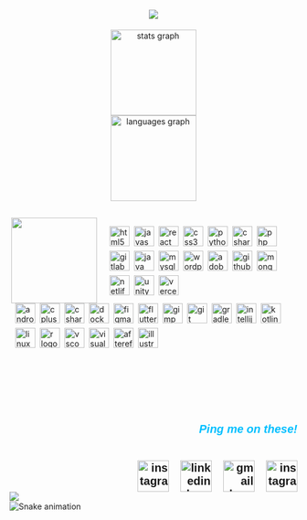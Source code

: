 <h1 align="center">
    <img src="https://readme-typing-svg.herokuapp.com/?font=Pacifico&size=35&center=true&vCenter=true&width=500&height=70&duration=3000&pause=2000&color=FFFFFF&lines=Hey+it's+Maizan!;+I'm+a+Developer+and+Designer.;" />
</h1>

<div align="center" style="display: flex; flex-direction: column; align-items: center;">
  <!-- Stats graph with timestamp query string to force refresh -->
  <img src="https://github-readme-stats.vercel.app/api?username=maiz-an&hide_title=false&hide_rank=false&show_icons=true&include_all_commits=true&count_private=true&disable_animations=false&theme=dracula&locale=en&hide_border=false&timestamp=2025" height="150" alt="stats graph" />

  <!-- Languages graph with timestamp query string to force refresh -->
  <img src="https://github-readme-stats.vercel.app/api/top-langs?username=maiz-an&locale=en&hide_title=false&layout=compact&card_width=320&langs_count=5&theme=dracula&hide_border=false&timestamp=2025" height="150" alt="languages graph" />
</div>


##

<div style="display: flex; align-items: center; justify-content: space-between; gap: 12px;">
  <!-- GIF on the right -->
  <img align="right" height="150" src="https://i.imgflip.com/65efzo.gif" />

  <!-- Icons div to the left of the GIF -->
  <div style="display: flex; flex-wrap: wrap; justify-content: flex-start; gap: 8px; max-width: 100%; flex: 1; padding-left: 10px; padding-right: 10px;">
    <img src="https://cdn.jsdelivr.net/gh/devicons/devicon/icons/html5/html5-original.svg" height="35" alt="html5 logo" />
    <img src="https://cdn.jsdelivr.net/gh/devicons/devicon/icons/javascript/javascript-original.svg" height="35" alt="javascript logo" />
    <img src="https://cdn.jsdelivr.net/gh/devicons/devicon/icons/react/react-original.svg" height="35" alt="react logo" />
    <img src="https://cdn.jsdelivr.net/gh/devicons/devicon/icons/css3/css3-original.svg" height="35" alt="css3 logo" />
    <img src="https://cdn.jsdelivr.net/gh/devicons/devicon/icons/python/python-original.svg" height="35" alt="python logo" />
    <img src="https://cdn.jsdelivr.net/gh/devicons/devicon/icons/csharp/csharp-original.svg" height="35" alt="csharp logo" />
    <img src="https://cdn.jsdelivr.net/gh/devicons/devicon/icons/php/php-original.svg" height="35" alt="php logo" />
    <img src="https://cdn.jsdelivr.net/gh/devicons/devicon/icons/gitlab/gitlab-original.svg" height="35" alt="gitlab logo" />
    <img src="https://cdn.jsdelivr.net/gh/devicons/devicon/icons/java/java-original.svg" height="35" alt="java logo" />
    <img src="https://cdn.jsdelivr.net/gh/devicons/devicon/icons/mysql/mysql-original.svg" height="35" alt="mysql logo" />
    <img src="https://cdn.simpleicons.org/wordpress/21759B" height="35" alt="wordpress logo" />
    <img src="https://skillicons.dev/icons?i=ps" height="35" alt="adobephotoshop logo" />
    <img src="https://skillicons.dev/icons?i=github" height="35" alt="github logo" />
    <img src="https://skillicons.dev/icons?i=mongodb" height="35" alt="mongodb logo" />
    <img src="https://skillicons.dev/icons?i=netlify" height="35" alt="netlify logo" />
    <img src="https://cdn.jsdelivr.net/gh/devicons/devicon/icons/unity/unity-original.svg" height="35" alt="unity logo" />
    <img src="https://skillicons.dev/icons?i=vercel" height="35" alt="vercel logo" />
  </div>
</div>

<div style="display: flex; flex-wrap: wrap; justify-content: flex-start; gap: 8px; padding-left: 10px; padding-right: 10px;">
  <img src="https://cdn.jsdelivr.net/gh/devicons/devicon/icons/androidstudio/androidstudio-original.svg" height="35" alt="androidstudio logo" />
  <img src="https://cdn.jsdelivr.net/gh/devicons/devicon/icons/cplusplus/cplusplus-original.svg" height="35" alt="cplusplus logo" />
  <img src="https://cdn.jsdelivr.net/gh/devicons/devicon/icons/csharp/csharp-original.svg" height="35" alt="csharp logo" />
  <img src="https://cdn.jsdelivr.net/gh/devicons/devicon/icons/docker/docker-original.svg" height="35" alt="docker logo" />
  <img src="https://cdn.jsdelivr.net/gh/devicons/devicon/icons/figma/figma-original.svg" height="35" alt="figma logo" />
  <img src="https://cdn.jsdelivr.net/gh/devicons/devicon/icons/flutter/flutter-original.svg" height="35" alt="flutter logo" />
  <img src="https://cdn.jsdelivr.net/gh/devicons/devicon/icons/gimp/gimp-original.svg" height="35" alt="gimp logo" />
  <img src="https://cdn.jsdelivr.net/gh/devicons/devicon/icons/git/git-original.svg" height="35" alt="git logo" />
  <img src="https://cdn.jsdelivr.net/gh/devicons/devicon/icons/gradle/gradle-original.svg" height="35" alt="gradle logo" />
  <img src="https://cdn.jsdelivr.net/gh/devicons/devicon/icons/intellij/intellij-original.svg" height="35" alt="intellij logo" />
  <img src="https://cdn.jsdelivr.net/gh/devicons/devicon/icons/kotlin/kotlin-original.svg" height="35" alt="kotlin logo" />
  <img src="https://cdn.jsdelivr.net/gh/devicons/devicon/icons/linux/linux-original.svg" height="35" alt="linux logo" />
  <img src="https://cdn.jsdelivr.net/gh/devicons/devicon/icons/r/r-original.svg" height="35" alt="r logo" />
  <img src="https://cdn.jsdelivr.net/gh/devicons/devicon/icons/vscode/vscode-original.svg" height="35" alt="vscode logo" />
  <img src="https://cdn.jsdelivr.net/gh/devicons/devicon/icons/visualstudio/visualstudio-plain.svg" height="35" alt="visualstudio logo" />
  <img src="https://cdn.jsdelivr.net/gh/devicons/devicon/icons/aftereffects/aftereffects-original.svg" height="35" alt="aftereffects logo" />
  <img src="https://cdn.jsdelivr.net/gh/devicons/devicon/icons/illustrator/illustrator-plain.svg" height="35" alt="illustrator logo" />
</div>


######


<div style="text-align: right; padding-top: 70px; font-family: 'Ubuntu', sans-serif; font-size: 20px; font-weight: bold; color: #333; display: flex; flex-direction: column; align-items: flex-end; gap: 10px;">

<h5 style="color: #00BFFF;">
    Ping me on these!
</h5>

<div style="display: inline-flex; gap: 20px;">

<!-- Instagram button with the Instagram logo from the provided URL -->
<a href="https://www.instagram.com/mr.de11_" target="_blank" style="display: inline-block;">
<img src="https://img.icons8.com/?size=100&id=LIGCjf5dKGrN&format=png&color=000000" height="55" alt="instagram logo" />
</a>

<!-- LinkedIn button with the LinkedIn logo from the provided URL -->
<a href="https://www.linkedin.com/in/mohamed-maizan-1b29a1307/" target="_blank" style="display: inline-block;">
<img src="https://img.icons8.com/?size=100&id=13930&format=png&color=000000" height="55" alt="linkedin logo" />
</a>

  <!-- Gmail button with Gmail logo -->
<a href="mailto:mohamedmaizanunas@gmail.com?subject=hey!&body=I came from your GitHub." target="_blank" style="display: inline-block;">
<img src="https://img.icons8.com/?size=100&id=eFPBXQop6V2m&format=png&color=000000" height="55" alt="gmail logo" />
</a>
  <!-- Instagram button with Instagram logo (second instance) -->
 <a href="https://www.instagram.com/mr.de11_" target="_blank" style="display: inline-block;">
  <img src="https://img.icons8.com/?size=100&id=Xy10Jcu1L2Su&format=png&color=000000" height="55" alt="instagram logo" />
  </a>
  </div>
</div>

<!-- Include Ubuntu font -->
<link href="https://fonts.googleapis.com/css2?family=Ubuntu:wght@400;700&display=swap" rel="stylesheet">





<img align="left" src="https://visitor-badge.laobi.icu/badge?page_id=maiz-an.maiz-an&left_color=yellowgreen" />

<br clear="both">
<img src="https://raw.githubusercontent.com/maiz-an/maiz-an/output/snake.svg" alt="Snake animation" />

